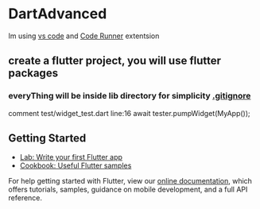 # DartAdvanced
Im using [vs code](https://code.visualstudio.com/) and [Code Runner](https://marketplace.visualstudio.com/items?itemName=formulahendry.code-runner) extentsion
## create a flutter project, you will use flutter packages
### everyThing will be inside lib directory for simplicity [.gitignore](https://github.com/yeasin50/Dart_Advanced/blob/master/.gitignore) 
comment test/widget_test.dart line:16
await tester.pumpWidget(MyApp()); 

## Getting Started


- [Lab: Write your first Flutter app](https://flutter.dev/docs/get-started/codelab)
- [Cookbook: Useful Flutter samples](https://flutter.dev/docs/cookbook)

For help getting started with Flutter, view our
[online documentation](https://flutter.dev/docs), which offers tutorials,
samples, guidance on mobile development, and a full API reference.
